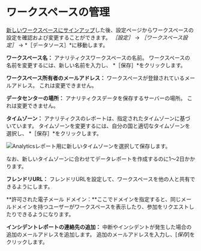 # ワークスペースの管理

[新しいワークスペースにサインアップ](../getting-started/signing-up-for-a-new-workspace.md)した後、設定ページからワークスペースの設定を確認および変更することができます。 *［設定］* &rarr; *［ワークスペース設定］* &rarr; *［データソース］*に移動します。

**ワークスペース名：** アナリティクスワークスペースの名前。 ワークスペースの名前を変更するには、新しい名前を入力し、 *［保存］*をクリックします。

**ワークスペース所有者のメールアドレス：** ワークスペースが登録されているメールアドレス。 これは変更できません。

**データセンターの場所：** アナリティクスデータを保存するサーバーの場所。 これは変更できません。

**タイムゾーン：** アナリティクスのレポートは、指定されたタイムゾーンに基づいています。 タイムゾーンを変更するには、自分の国と適切なタイムゾーンを選択し、 *［保存］*をクリックします。

![Analyticsレポート用に新しいタイムゾーンを選択して保存します。](./managing-workspaces/images/01.png)

なお、新しいタイムゾーンに合わせてデータレポートを作成するのに1～2日かかります。

**フレンドリURL：** フレンドリURLを設定して、ワークスペースを他の人と共有できるようにします。

**許可された電子メール ドメイン：**ここでドメインを指定すると、同じメールドメインを持つユーザーがワークスペースを表示したり、参加をリクエストしたりできるようになります。

**インシデントレポートの連絡先の追加：** 中断やインシデントが発生した場合の追加のメールアドレスを追加します。 追加のメールアドレスを入力し、[*保存*]をクリックします。
